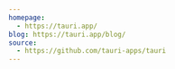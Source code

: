```yaml
---
homepage:
  - https://tauri.app/
blog: https://tauri.app/blog/
source:
  - https://github.com/tauri-apps/tauri
---
```

